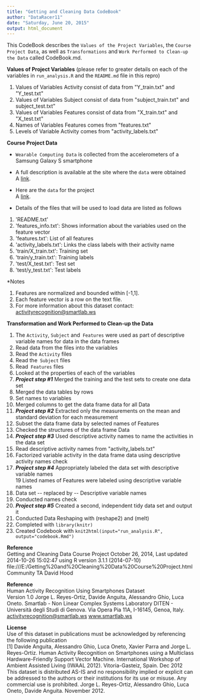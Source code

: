 ```yaml
---
title: "Getting and Cleaning Data CodeBook"
author: "DataRacer11"
date: "Saturday, June 20, 2015"
output: html_document
---
```


This CodeBook describes the `Values of the Project Variables`, the `Course Project Data`, as well as `Transformations` and `Work Performed to Clean-up the Data` called CodeBook.md. 

__Values of Project Variables__ (please refer to greater details on each of the variables in `run_analysis.R` and the `README.md` file in this repro)  

1. Values of Variables Activity consist of data from "Y_train.txt" and "Y_test.txt"
2. Values of Variables Subject consist of data from "subject_train.txt" and subject_test.txt"
3. Values of Variables Features consist of data from "X_train.txt" and "X_test.txt"
4. Names of Variables Features comes from "features.txt"
5. Levels of Variable Activity comes from "activity_labels.txt"

__Course Project Data__
* `Wearable Computing Data` is collected from the accelerometers of a Samsung Galaxy S 
smartphone  

* A full description is available at the site where the `data` were obtained   
A [link](http://archive.ics.uci.edu/ml/datasets/Human+Activity+Recognition+Using+Smartphones).  

* Here are the `data` for the project   
A [link](https://d396qusza40orc.cloudfront.net/getdata%2Fprojectfiles%2FUCI%20HAR%20Dataset.zip).

* Details of the files that will be used to load data are listed as follows  
1. 'README.txt'  
2. 'features_info.txt': Shows information about the variables used on the feature vector  
3. 'features.txt': List of all features  
4. 'activity_labels.txt': Links the class labels with their activity name  
5. 'train/X_train.txt': Training set  
6. 'train/y_train.txt': Training labels  
7. 'test/X_test.txt': Test set 
8. 'test/y_test.txt': Test labels  

*Notes
1. Features are normalized and bounded within [-1,1].
2. Each feature vector is a row on the text file.
3. For more information about this dataset contact: activityrecognition@smartlab.ws
    
__Transformation and Work Performed to Clean-up the Data__  

1. The `Activity`, `Subject` and` Features` were used as part of descriptive variable names for data in the data frames   
2. Read data from the files into the variables  
3. Read the `Activity` files  
4. Read the` Subject` files  
5. Read` Features` files  
6. Looked at the properties of each of the variables  
7. __*Project step #1*__ Merged the training and the test sets to create one data set  
8. Merged the data tables by rows  
9. Set names to variables  
10. Merged columns to get the data frame data for all Data  
11. __*Project step #2*__ Extracted only the measurements on the mean and standard deviation     for each measurement  
12. Subset the data frame data by selected names of Features  
13. Checked the structures of the data frame Data  
14. __*Project step #3*__ Used descriptive activity names to name the activities in the data set  
15. Read descriptive activity names from "activity_labels.txt"  
16. Factorized variable activity in the data frame data using descriptive   
activity names check  
18. __*Project step #4*__ Appropriately labeled the data set with descriptive variable names    
19 Listed names of Features were labeled using descriptive variable names  
20. Data set -- replaced by -- Descriptive variable names  
21. Conducted names check   
22. __*Project step #5*__ Created a second, independent tidy data set and output it  
23. Conducted Data Reshaping with (reshape2) and (melt)  
24. Completed with `library(knitr)`  
25. Created Codebook with `knit2html(input="run_analysis.R", output="codebook.Rmd")`    

__Reference__   
Getting and Cleaning Data Course Project
October 26, 2014, Last updated 2014-10-26 15:02:47 using R version 3.1.1 (2014-07-10)
file:///E:/Getting%20and%20Cleaning%20Data%20Course%20Project.html 
Community TA  David Hood

__Reference__   
Human Activity Recognition Using Smartphones Dataset  
Version 1.0
Jorge L. Reyes-Ortiz, Davide Anguita, Alessandro Ghio, Luca Oneto.
Smartlab - Non Linear Complex Systems Laboratory
DITEN - Università degli Studi di Genova.
Via Opera Pia 11A, I-16145, Genoa, Italy.
activityrecognition@smartlab.ws
www.smartlab.ws  

__License__  
Use of this dataset in publications must be acknowledged by referencing the following publication  
[1] Davide Anguita, Alessandro Ghio, Luca Oneto, Xavier Parra and Jorge L. Reyes-Ortiz. 
Human Activity Recognition on Smartphones using a Multiclass Hardware-Friendly Support 
Vector Machine. International Workshop of Ambient Assisted Living (IWAAL 2012). 
Vitoria-Gasteiz, Spain. Dec 2012
This dataset is distributed AS-IS and no responsibility implied or explicit can be addressed to the authors or their institutions for its use or misuse. Any commercial use is prohibited.
Jorge L. Reyes-Ortiz, Alessandro Ghio, Luca Oneto, Davide Anguita. November 2012.

